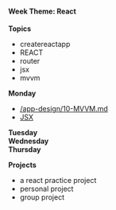 <h4 class="weektheme">Week Theme: React</h4>
  
**Topics**  
  * createreactapp  
  * REACT  
  * router  
  * jsx  
  * mvvm  
  
    
**Monday** 
  * [/app-design/10-MVVM.md](https://github.com/jankeLearning/content-md/blob/master/app-design/10-MVVM.md)  
  * [JSX](https://github.com/jankeLearning/content-md/blob/master/js/10-jsx.md)

**Tuesday**  
**Wednesday**  
**Thursday**  
  
**Projects**  
  * a react practice project 
  * personal project
  * group project 

